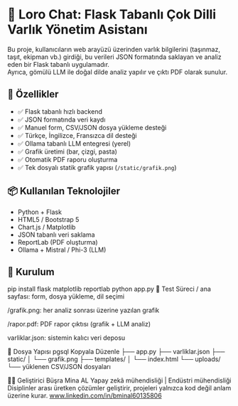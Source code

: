 # 🧠 Loro Chat: Flask Tabanlı Çok Dilli Varlık Yönetim Asistanı

Bu proje, kullanıcıların web arayüzü üzerinden varlık bilgilerini (taşınmaz, taşıt, ekipman vb.) girdiği, bu verileri JSON formatında saklayan ve analiz eden bir Flask tabanlı uygulamadır.  
Ayrıca, gömülü LLM ile doğal dilde analiz yapılır ve çıktı PDF olarak sunulur.

## 🚀 Özellikler

- ✅ Flask tabanlı hızlı backend
- ✅ JSON formatında veri kaydı
- ✅ Manuel form, CSV/JSON dosya yükleme desteği
- ✅ Türkçe, İngilizce, Fransızca dil desteği
- ✅ Ollama tabanlı LLM entegresi (yerel)
- ✅ Grafik üretimi (bar, çizgi, pasta)
- ✅ Otomatik PDF raporu oluşturma
- ✅ Tek dosyalı statik grafik yapısı (`/static/grafik.png`)

## 📦 Kullanılan Teknolojiler

- Python + Flask
- HTML5 / Bootstrap 5
- Chart.js / Matplotlib
- JSON tabanlı veri saklama
- ReportLab (PDF oluşturma)
- Ollama + Mistral / Phi-3 (LLM)

## 🔧 Kurulum

pip install flask matplotlib reportlab
python app.py
🧪 Test Süreci
/ ana sayfası: form, dosya yükleme, dil seçimi

/grafik.png: her analiz sonrası üzerine yazılan grafik

/rapor.pdf: PDF rapor çıktısı (grafik + LLM analiz)

varliklar.json: sistemin kalıcı veri deposu

📂 Dosya Yapısı
pgsql
Kopyala
Düzenle
├── app.py
├── varliklar.json
├── static/
│   └── grafik.png
├── templates/
│   └── index.html
└── uploads/
    └── yüklenen CSV/JSON dosyaları
    
👩‍💻 Geliştirici
Büşra Mina AL
Yapay zekâ mühendisliği | Endüstri mühendisliği
Disiplinler arası üretken çözümler geliştirir, projeleri yalnızca kod değil anlam üzerine kurar.
www.linkedin.com/in/bmi̇nal60135806
